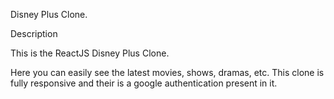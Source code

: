 Disney Plus Clone.

Description

This is the ReactJS Disney Plus Clone.

Here you can easily see the latest movies, shows, dramas, etc. This clone is fully responsive and their is a google authentication present in it.
